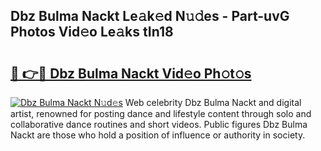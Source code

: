 ## Dbz Bulma Nackt Le𝚊k𝚎d N𝚞𝚍es - Part-uvG Photos Vid𝚎o Le𝚊ks tIn18

# <h2><a href="http://fbaru5.evod.top/?m=Dbz+Bulma+Nackt">🔗 👉🔴 Dbz Bulma Nackt Vid𝚎o Ph𝚘t𝚘s</a></h2>

[![Dbz Bulma Nackt N𝚞d𝚎s](https://i.imgur.com/8V9OHl7.gif)](http://fbaru5.evod.top/?m=Dbz+Bulma+Nackt)
Web celebrity Dbz Bulma Nackt and digital artist, renowned for posting dance and lifestyle content through solo and collaborative dance routines and short videos. Public figures Dbz Bulma Nackt are those who hold a position of influence or authority in society. 
